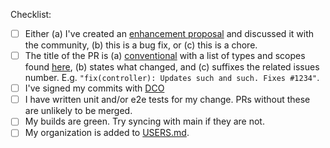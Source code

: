 Checklist:

* [ ] Either (a) I've created an [enhancement proposal](https://github.com/nholuongut/argo-rollouts/issues/new/choose) and discussed it with the community, (b) this is a bug fix, or (c) this is a chore.
* [ ] The title of the PR is (a) [conventional](https://www.conventionalcommits.org/en/v1.0.0/) with a list of types and scopes found [here](https://github.com/nholuongut/argo-rollouts/blob/main/.github/workflows/pr-title-check.yml), (b) states what changed, and (c) suffixes the related issues number. E.g. `"fix(controller): Updates such and such. Fixes #1234"`.  
* [ ] I've signed my commits with [DCO](https://github.com/argoproj/argoproj)
* [ ] I have written unit and/or e2e tests for my change. PRs without these are unlikely to be merged.
* [ ] My builds are green. Try syncing with main if they are not. 
* [ ] My organization is added to [USERS.md](https://github.com/nholuongut/argo-rollouts/blob/main/USERS.md).